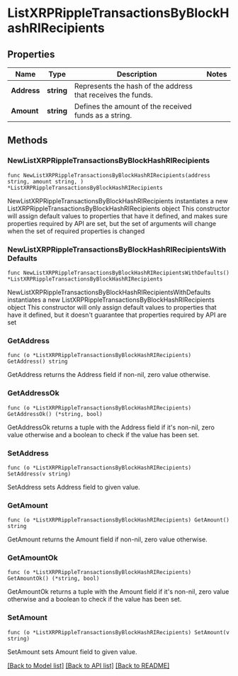 # ListXRPRippleTransactionsByBlockHashRIRecipients

## Properties

Name | Type | Description | Notes
------------ | ------------- | ------------- | -------------
**Address** | **string** | Represents the hash of the address that receives the funds. | 
**Amount** | **string** | Defines the amount of the received funds as a string. | 

## Methods

### NewListXRPRippleTransactionsByBlockHashRIRecipients

`func NewListXRPRippleTransactionsByBlockHashRIRecipients(address string, amount string, ) *ListXRPRippleTransactionsByBlockHashRIRecipients`

NewListXRPRippleTransactionsByBlockHashRIRecipients instantiates a new ListXRPRippleTransactionsByBlockHashRIRecipients object
This constructor will assign default values to properties that have it defined,
and makes sure properties required by API are set, but the set of arguments
will change when the set of required properties is changed

### NewListXRPRippleTransactionsByBlockHashRIRecipientsWithDefaults

`func NewListXRPRippleTransactionsByBlockHashRIRecipientsWithDefaults() *ListXRPRippleTransactionsByBlockHashRIRecipients`

NewListXRPRippleTransactionsByBlockHashRIRecipientsWithDefaults instantiates a new ListXRPRippleTransactionsByBlockHashRIRecipients object
This constructor will only assign default values to properties that have it defined,
but it doesn't guarantee that properties required by API are set

### GetAddress

`func (o *ListXRPRippleTransactionsByBlockHashRIRecipients) GetAddress() string`

GetAddress returns the Address field if non-nil, zero value otherwise.

### GetAddressOk

`func (o *ListXRPRippleTransactionsByBlockHashRIRecipients) GetAddressOk() (*string, bool)`

GetAddressOk returns a tuple with the Address field if it's non-nil, zero value otherwise
and a boolean to check if the value has been set.

### SetAddress

`func (o *ListXRPRippleTransactionsByBlockHashRIRecipients) SetAddress(v string)`

SetAddress sets Address field to given value.


### GetAmount

`func (o *ListXRPRippleTransactionsByBlockHashRIRecipients) GetAmount() string`

GetAmount returns the Amount field if non-nil, zero value otherwise.

### GetAmountOk

`func (o *ListXRPRippleTransactionsByBlockHashRIRecipients) GetAmountOk() (*string, bool)`

GetAmountOk returns a tuple with the Amount field if it's non-nil, zero value otherwise
and a boolean to check if the value has been set.

### SetAmount

`func (o *ListXRPRippleTransactionsByBlockHashRIRecipients) SetAmount(v string)`

SetAmount sets Amount field to given value.



[[Back to Model list]](../README.md#documentation-for-models) [[Back to API list]](../README.md#documentation-for-api-endpoints) [[Back to README]](../README.md)


